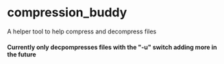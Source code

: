# compression_buddy
A helper tool to help compress and decompress files

#### Currently only decpompresses files with the "-u" switch adding more in the future
